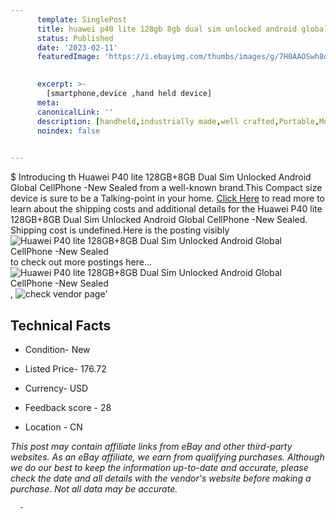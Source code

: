 ```yaml
---
      template: SinglePost
      title: huawei p40 lite 128gb 8gb dual sim unlocked android global cellphone new sealed
      status: Published
      date: '2023-02-11'
      featuredImage: 'https://i.ebayimg.com/thumbs/images/g/7H0AAOSwh8djx85W/s-l225.jpg'
       

      excerpt: >-
        [smartphone,device ,hand held device]
      meta:
      canonicalLink: ''
      description: [handheld,industrially made,well crafted,Portable,Mobile,Compact,Convenient,Lightweight,Maneuverable,Man-portable,Miniature,Carriable,Hand-held,Light,Holdable,Transportable,Mobile device,Pocket-sized,On-the-go,Wireless,Cordless,Compact size,Convenient size, smartphone,device ,hand held device]
      noindex: false
      

---
```

$
      Introducing th Huawei P40 lite 128GB+8GB Dual Sim Unlocked Android Global CellPhone -New Sealed from a well-known brand.This Compact size device  is sure to be a Talking-point in your home. [Click Here](https://www.ebay.com/itm/385359440707?hash=item59b9366b43%3Ag%3A7H0AAOSwh8djx85W&amdata=enc%3AAQAHAAAA4DRXJf5jqkzAYjzRkZLRAAYNrvgVe%2BDdpnyjh4jR9CdTmaIHgUXgOHl3LI3trKsmLfsV1m88KxO7iRMin%2F2ZQEg6p90BdbZnFhiET7ulVJwNozn26%2B7fHArV3yR%2FNNF%2B97Y5LF%2BctkArlyyWMk%2FMuZulqURRuG6Cwwj34KDWREPo53q9lTZ8vEyOhc3E6SjnKiYWJ9RPv9id498%2FAKFMjSVDWz7I%2Fydo52fcAA5An4LlxcmCiT9TNozJFjHfztXZgNagv6n8GvzJYYiBDxWIez%2BIGbkF7y%2BAsn9odZZuPwCj&mkevt=1&mkcid=1&mkrid=711-53200-19255-0&campid=%253CePNCampaignId%253E&customid=%253CreferenceId%253E&toolid=10049) to read more to learn about the shipping costs and additional details for the Huawei P40 lite 128GB+8GB Dual Sim Unlocked Android Global CellPhone -New Sealed. Shipping cost is undefined.Here is the posting visibly ![Huawei P40 lite 128GB+8GB Dual Sim Unlocked Android Global CellPhone -New Sealed](https://i.ebayimg.com/thumbs/images/g/7H0AAOSwh8djx85W/s-l225.jpg) to check out more postings here... ![Huawei P40 lite 128GB+8GB Dual Sim Unlocked Android Global CellPhone -New Sealed](https://i.ebayimg.com/images/g/7H0AAOSwh8djx85W/s-l1200.jpg), ![check vendor page](https://origin-galleryplus.ebayimg.com/ws/web/385359440707_2_0_1/225x225.jpg,https://origin-galleryplus.ebayimg.com/ws/web/385359440707_3_0_1/225x225.jpg,https://origin-galleryplus.ebayimg.com/ws/web/385359440707_4_0_1/225x225.jpg,https://origin-galleryplus.ebayimg.com/ws/web/385359440707_5_0_1/225x225.jpg,https://origin-galleryplus.ebayimg.com/ws/web/385359440707_6_0_1/225x225.jpg,https://origin-galleryplus.ebayimg.com/ws/web/385359440707_7_0_1/225x225.jpg,https://origin-galleryplus.ebayimg.com/ws/web/385359440707_8_0_1/225x225.jpg,https://origin-galleryplus.ebayimg.com/ws/web/385359440707_9_0_1/225x225.jpg,https://origin-galleryplus.ebayimg.com/ws/web/385359440707_10_0_1/225x225.jpg,https://origin-galleryplus.ebayimg.com/ws/web/385359440707_11_0_1/225x225.jpg,https://origin-galleryplus.ebayimg.com/ws/web/385359440707_12_0_1/225x225.jpg)'

      

 ## Technical Facts 



     
      

 - Condition- New 


      

 - Listed Price- 176.72 


      

 - Currency- USD 


      

 - Feedback score - 28 


      

 - Location - CN 


      
      

 *_This post may contain affiliate links from eBay and other third-party websites. As an eBay affiliate, we earn from qualifying purchases. Although we do our best to keep the information up-to-date and accurate, please check the date and all details with the vendor's website before making a purchase. Not all data may be accurate._*




      -
